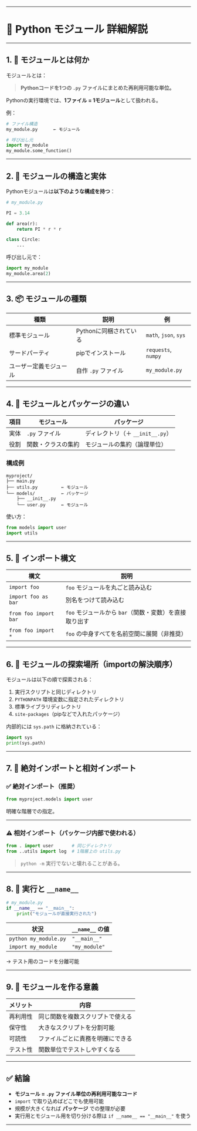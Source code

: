 
---

# 🧩 Python モジュール 詳細解説

---

## 1. 🔁 モジュールとは何か

モジュールとは：

> **Pythonコードを1つの `.py` ファイルにまとめた再利用可能な単位。**

Pythonの実行環境では、**1ファイル = 1モジュール**として扱われる。

例：

```python
# ファイル構造
my_module.py      ← モジュール
```

```python
# 呼び出し元
import my_module
my_module.some_function()
```

---

## 2. 🧱 モジュールの構造と実体

Pythonモジュールは**以下のような構成を持つ**：

```python
# my_module.py

PI = 3.14

def area(r):
    return PI * r * r

class Circle:
    ...
```

呼び出し元で：

```python
import my_module
my_module.area(2)
```

---

## 3. 📦 モジュールの種類

| 種類          | 説明             | 例                     |
| ----------- | -------------- | --------------------- |
| 標準モジュール     | Pythonに同梱されている | `math`, `json`, `sys` |
| サードパーティ     | pipでインストール     | `requests`, `numpy`   |
| ユーザー定義モジュール | 自作 `.py` ファイル  | `my_module.py`        |

---

## 4. 📂 モジュールとパッケージの違い

| 項目 | モジュール      | パッケージ                   |
| -- | ---------- | ----------------------- |
| 実体 | `.py` ファイル | ディレクトリ（＋ `__init__.py`） |
| 役割 | 関数・クラスの集約  | モジュールの集約（論理単位）          |

### 構成例

```
myproject/
├── main.py
├── utils.py         ← モジュール
└── models/          ← パッケージ
    ├── __init__.py
    └── user.py      ← モジュール
```

使い方：

```python
from models import user
import utils
```

---

## 5. 🔧 インポート構文

| 構文                    | 説明                                |
| --------------------- | --------------------------------- |
| `import foo`          | `foo` モジュールを丸ごと読み込む               |
| `import foo as bar`   | 別名をつけて読み込む                        |
| `from foo import bar` | `foo` モジュールから `bar`（関数・変数）を直接取り出す |
| `from foo import *`   | `foo` の中身すべてを名前空間に展開（非推奨）         |

---

## 6. 📍 モジュールの探索場所（importの解決順序）

モジュールは以下の順で探索される：

1. 実行スクリプトと同じディレクトリ
2. `PYTHONPATH` 環境変数に指定されたディレクトリ
3. 標準ライブラリディレクトリ
4. `site-packages`（pipなどで入れたパッケージ）

内部的には `sys.path` に格納されている：

```python
import sys
print(sys.path)
```

---

## 7. 🧭 絶対インポートと相対インポート

### ✅ 絶対インポート（推奨）

```python
from myproject.models import user
```

明確な階層での指定。

---

### ⚠ 相対インポート（パッケージ内部で使われる）

```python
from . import user       # 同じディレクトリ
from ..utils import log  # 1階層上の utils.py
```

> `python -m` 実行でないと壊れることがある。

---

## 8. 🧪 実行と `__name__`

```python
# my_module.py
if __name__ == "__main__":
    print("モジュールが直接実行された")
```

| 状況                    | `__name__` の値 |
| --------------------- | ------------- |
| `python my_module.py` | `"__main__"`  |
| `import my_module`    | `"my_module"` |

→ テスト用のコードを分離可能

---

## 9. 🧠 モジュールを作る意義

| メリット | 内容               |
| ---- | ---------------- |
| 再利用性 | 同じ関数を複数スクリプトで使える |
| 保守性  | 大きなスクリプトを分割可能    |
| 可読性  | ファイルごとに責務を明確にできる |
| テスト性 | 関数単位でテストしやすくなる   |

---

## ✅ 結論

* **モジュール = `.py` ファイル単位の再利用可能なコード**
* `import` で取り込めばどこでも使用可能
* 規模が大きくなれば **パッケージ** での整理が必要
* 実行用とモジュール用を切り分ける際は `if __name__ == "__main__"` を使う

---

